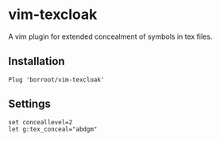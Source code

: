 # vim-texcloak
A vim plugin for extended concealment of symbols in tex files.

## Installation 
```
Plug 'borroot/vim-texcloak'
```

## Settings
```
set conceallevel=2
let g:tex_conceal="abdgm"
```
